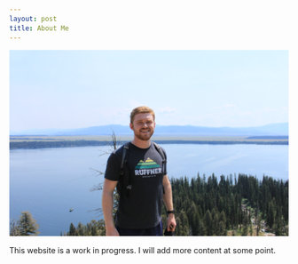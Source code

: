 ```yaml
---
layout: post
title: About Me
---
```


<img src="https://raw.githubusercontent.com/jhsansom/jhsansom.github.io/master/_posts/profile.JPG">

This website is a work in progress. I will add more content at some point.